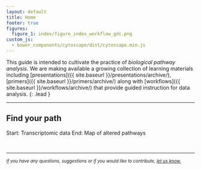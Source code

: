 ```yaml
---
layout: default
title: Home
footer: true
figures:
  figure_1: index/figure_index_workflow_gdc.png
custom_js:
  - bower_components/cytoscape/dist/cytoscape.min.js
---
```


This guide is intended to cultivate the practice of *biological pathway analysis*. We are making available a growing collection of learning materials including  [presentations]({{ site.baseurl }}/presentations/archive/), [primers]({{ site.baseurl }}/primers/archive/) along with [workflows]({{ site.baseurl }}/workflows/archive/) that provide guided instruction for data analysis.
{: .lead }

<hr/>

## Find your path

<div class="panel panel-primary guide-index">
  <div class="panel-heading">
    <p class="panel-title text-center">
      Start: Transcriptomic data <span class="glyphicon glyphicon-menu-right" aria-hidden="true"></span>
      End: Map of altered pathways
    </p>
  </div>
  <div class="panel-body">
    <div id="index-concepts-chart-emseq"></div>
  </div>
</div>

<script type="text/javascript">
  var cy = cytoscape({
    container: $('#index-concepts-chart-emseq'),

    // initial viewport state:
    userZoomingEnabled: false,
    userPanningEnabled: false,
    boxSelectionEnabled: false,
    autounselectify: true,

    style: [
      {
        selector: 'node',
        css: {
          'width'             : 'label',
          'shape'             : 'roundrectangle',
          'content'           : 'data(name)',
          'text-valign'       : 'center',
          'text-halign'       : 'center',
          'text-wrap'         : 'wrap',
          'padding-left'      : '5px',
          'padding-right'     : '5px',
          'padding-top'       : '10px',
          'padding-bottom'    : '10px',
          'background-color'  : '#2980b9',
          'color'             : '#ecf0f1',
          'font-size'         : '0.9em'
        }
      },
      {
        selector: '.hub',
        css: {
          'shape'             : 'ellipse',
          'padding-left'      : '10px',
          'padding-right'     : '10px',
          'background-color'  : '#7f8c8d',
          'color'             : '#ecf0f1'
        }
      },
      {
        selector: '$node > node',
        css: {
          'padding-top'       : '10px',
          'padding-left'      : '10px',
          'padding-bottom'    : '10px',
          'padding-right'     : '10px',
          'text-valign'       : 'top',
          'text-halign'       : 'right',
          'background-color'  : '#ecf0f1',
          'color'             : '#2c3e50',
          'font-size'         : '0.9em'
        }
      },
      {
        selector: '.dimished',
        css: {
          'background-color'  : '#34495e',
          'padding-top'       : '10px',
          'padding-bottom'    : '10px'
          // 'color'             : '#2c3e50'
        }
      },
      {
        selector: 'edge',
        css: {
          'target-arrow-shape': 'triangle',
          'curve-style': 'bezier'
        }
      },
      {
        selector: ':selected',
        css: {
          'background-color': 'black',
          'line-color': 'black',
          'target-arrow-color': 'black',
          'source-arrow-color': 'black'
        }
      }
    ],

    elements: {
      nodes: [
        { data: { id: 'datasources_group', name: 'Data Source' } },
        { data: {
            id: 'cancer_db',
            name: 'Workflow I\n\nCancer genome database',
            parent: 'datasources_group',
            href: '{{ site.baseurl }}/workflows/pathway_enrichment_i/index/'
          },
          classes: 'dimished data_source',
          position: { x: 0, y: 0 }
        },
        { data: {
            id: 'custom_system',
            name: 'Workflow II\n\nYour experimental system',
            parent: 'datasources_group',
            href: '{{ site.baseurl }}/workflows/pathway_enrichment_ii/index/'
          },
          classes: 'dimished data_source',
          position: { x: 250, y: 0 }
        },

        { data: { id: 'processing_group', name: 'Data Processing' } },
        { data: {
            id: 'rnaseq_data',
            name: 'Measure gene expression\n\n(RNA-Seq)',
            parent: 'processing_group'
           },
          position: { x: 125, y: 125 }
        },
        { data: {
            id: 'assess_de',
            name: 'Assess differential expression',
            parent: 'processing_group'
          },
          position: { x: 125, y: 225 }
        },

        { data: {
            id: 'interpret_gene_list',
            name: 'Interpret gene list'
          },
          classes: 'hub',
          position: { x: 125, y: 350 }
        },


        { data: { id: 'pathway_id_group', name: 'Pathway Identification' } },
        { data: {
            id: 'pathways_enrichment',
            name: 'Enrich for pathways by gene rank',
            parent: 'pathway_id_group'
          },
          position: { x: 125, y: 450 }
        },
        { data: { id: 'pathways_visualize',
            name: 'Visualize pathways',
            parent: 'pathway_id_group'
          },
          position: { x: 125, y: 550 }
        }
      ],
      edges: [
        { data: {
            id: 'db-rnaseq',
            source: 'cancer_db',
            target: 'rnaseq_data'
          }
        },
        { data: {
            id: 'custom-rnaseq',
            source: 'custom_system',
            target: 'rnaseq_data'
          }
        },
        { data: {
            id: 'rnaseq-de',
            source: 'rnaseq_data',
            target: 'assess_de'
          }
        },
        { data: {
            id: 'de-interpret',
            source: 'assess_de',
            target: 'interpret_gene_list'
          }
        },
        { data: {
            id: 'interpret-enrich',
            source: 'interpret_gene_list',
            target: 'pathways_enrichment'
          }
        },
        { data: {
            id: 'enrich_viz',
            source: 'pathways_enrichment',
            target: 'pathways_visualize'
          }
        }
      ]
    },

    layout: {
      name: 'preset',
      padding: 5
    }
  });

  cy.on( 'tap', '.data_source', function( event ){
    try { // your browser may block popups
      window.open( this.data('href') );
    } catch(e){ // fall back on url change
      window.location.href = this.data('href');
    }
  });
</script>

<br/>
<hr/>

<em class="pull-right">
  <small> If you have any questions, suggestions or if you would like to contribute, <a href="https://groups.google.com/forum/#!forum/pathway-commons-help" target="_blank">let us know.</a>
  </small>
</em>
